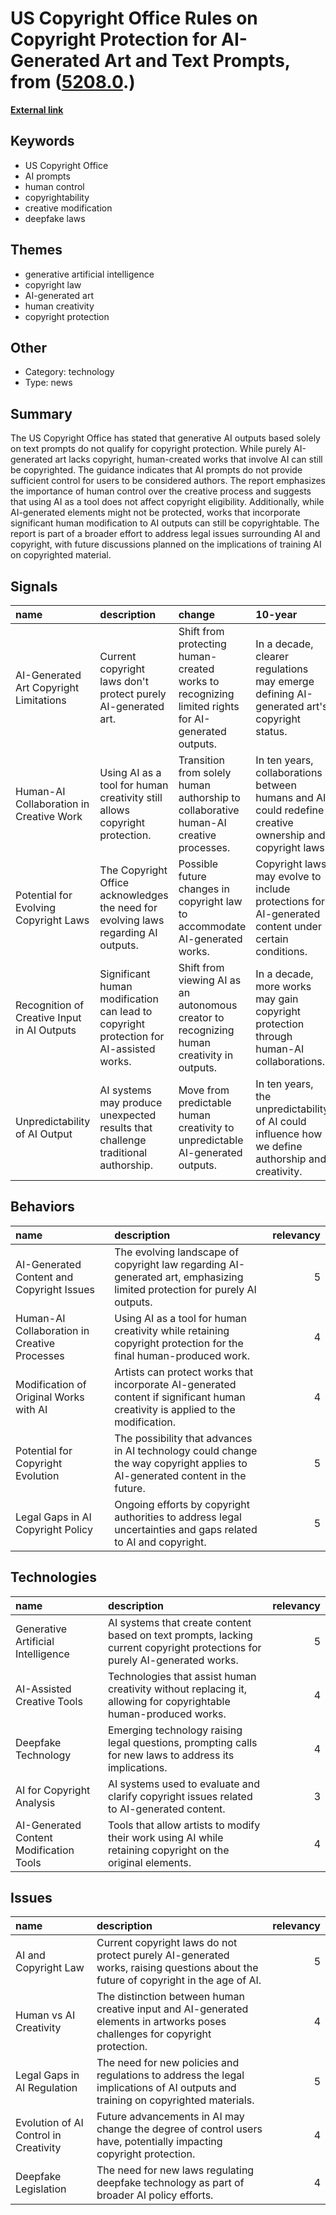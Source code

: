 # __US Copyright Office Rules on Copyright Protection for AI-Generated Art and Text Prompts__, from ([5208.0](https://kghosh.substack.com/p/5208.0).)

__[External link](https://www.theverge.com/news/602096/copyright-office-says-ai-prompting-doesnt-deserve-copyright-protection)__



## Keywords

* US Copyright Office
* AI prompts
* human control
* copyrightability
* creative modification
* deepfake laws

## Themes

* generative artificial intelligence
* copyright law
* AI-generated art
* human creativity
* copyright protection

## Other

* Category: technology
* Type: news

## Summary

The US Copyright Office has stated that generative AI outputs based solely on text prompts do not qualify for copyright protection. While purely AI-generated art lacks copyright, human-created works that involve AI can still be copyrighted. The guidance indicates that AI prompts do not provide sufficient control for users to be considered authors. The report emphasizes the importance of human control over the creative process and suggests that using AI as a tool does not affect copyright eligibility. Additionally, while AI-generated elements might not be protected, works that incorporate significant human modification to AI outputs can still be copyrightable. The report is part of a broader effort to address legal issues surrounding AI and copyright, with future discussions planned on the implications of training AI on copyrighted material.

## Signals

| name                                        | description                                                                            | change                                                                                            | 10-year                                                                                                  | driving-force                                                                                |   relevancy |
|:--------------------------------------------|:---------------------------------------------------------------------------------------|:--------------------------------------------------------------------------------------------------|:---------------------------------------------------------------------------------------------------------|:---------------------------------------------------------------------------------------------|------------:|
| AI-Generated Art Copyright Limitations      | Current copyright laws don't protect purely AI-generated art.                          | Shift from protecting human-created works to recognizing limited rights for AI-generated outputs. | In a decade, clearer regulations may emerge defining AI-generated art's copyright status.                | The rapid evolution of AI technology outpacing existing copyright laws.                      |           4 |
| Human-AI Collaboration in Creative Work     | Using AI as a tool for human creativity still allows copyright protection.             | Transition from solely human authorship to collaborative human-AI creative processes.             | In ten years, collaborations between humans and AI could redefine creative ownership and copyright laws. | Increased use of AI tools in creative industries fostering new forms of artistic expression. |           4 |
| Potential for Evolving Copyright Laws       | The Copyright Office acknowledges the need for evolving laws regarding AI outputs.     | Possible future changes in copyright law to accommodate AI-generated works.                       | Copyright laws may evolve to include protections for AI-generated content under certain conditions.      | Technological advancements in AI prompting legal and regulatory reconsiderations.            |           5 |
| Recognition of Creative Input in AI Outputs | Significant human modification can lead to copyright protection for AI-assisted works. | Shift from viewing AI as an autonomous creator to recognizing human creativity in outputs.        | In a decade, more works may gain copyright protection through human-AI collaborations.                   | The need to balance innovation with protection for human creators in the digital age.        |           4 |
| Unpredictability of AI Output               | AI systems may produce unexpected results that challenge traditional authorship.       | Move from predictable human creativity to unpredictable AI-generated outputs.                     | In ten years, the unpredictability of AI could influence how we define authorship and creativity.        | The inherent randomness and variability in AI-generated content altering creative processes. |           3 |

## Behaviors

| name                                         | description                                                                                                                     |   relevancy |
|:---------------------------------------------|:--------------------------------------------------------------------------------------------------------------------------------|------------:|
| AI-Generated Content and Copyright Issues    | The evolving landscape of copyright law regarding AI-generated art, emphasizing limited protection for purely AI outputs.       |           5 |
| Human-AI Collaboration in Creative Processes | Using AI as a tool for human creativity while retaining copyright protection for the final human-produced work.                 |           4 |
| Modification of Original Works with AI       | Artists can protect works that incorporate AI-generated content if significant human creativity is applied to the modification. |           4 |
| Potential for Copyright Evolution            | The possibility that advances in AI technology could change the way copyright applies to AI-generated content in the future.    |           5 |
| Legal Gaps in AI Copyright Policy            | Ongoing efforts by copyright authorities to address legal uncertainties and gaps related to AI and copyright.                   |           5 |

## Technologies

| name                                    | description                                                                                                                |   relevancy |
|:----------------------------------------|:---------------------------------------------------------------------------------------------------------------------------|------------:|
| Generative Artificial Intelligence      | AI systems that create content based on text prompts, lacking current copyright protections for purely AI-generated works. |           5 |
| AI-Assisted Creative Tools              | Technologies that assist human creativity without replacing it, allowing for copyrightable human-produced works.           |           4 |
| Deepfake Technology                     | Emerging technology raising legal questions, prompting calls for new laws to address its implications.                     |           4 |
| AI for Copyright Analysis               | AI systems used to evaluate and clarify copyright issues related to AI-generated content.                                  |           3 |
| AI-Generated Content Modification Tools | Tools that allow artists to modify their work using AI while retaining copyright on the original elements.                 |           4 |

## Issues

| name                                  | description                                                                                                                        |   relevancy |
|:--------------------------------------|:-----------------------------------------------------------------------------------------------------------------------------------|------------:|
| AI and Copyright Law                  | Current copyright laws do not protect purely AI-generated works, raising questions about the future of copyright in the age of AI. |           5 |
| Human vs AI Creativity                | The distinction between human creative input and AI-generated elements in artworks poses challenges for copyright protection.      |           4 |
| Legal Gaps in AI Regulation           | The need for new policies and regulations to address the legal implications of AI outputs and training on copyrighted materials.   |           5 |
| Evolution of AI Control in Creativity | Future advancements in AI may change the degree of control users have, potentially impacting copyright protection.                 |           4 |
| Deepfake Legislation                  | The need for new laws regulating deepfake technology as part of broader AI policy efforts.                                         |           4 |